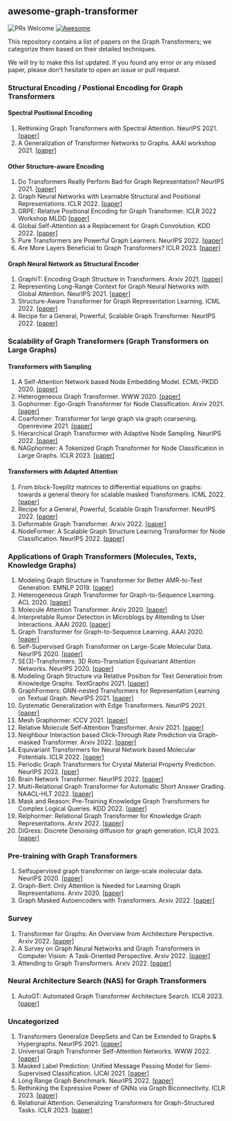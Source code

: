 ## awesome-graph-transformer

![PRs Welcome](https://img.shields.io/badge/PRs-Welcome-green)  [![Awesome](https://awesome.re/badge.svg)](https://awesome.re) 
<!--![PRs Welcome](https://img.shields.io/badge/PRs-Welcome-green)  [![Awesome](https://awesome.re/badge.svg)](https://awesome.re) ![Stars](https://img.shields.io/github/stars/ChandlerBang/awesome-self-supervised-gnn?color=yellow)  ![Forks](https://img.shields.io/github/forks/ChandlerBang/awesome-self-supervised-gnn?color=blue&label=Fork) -->

This repository contains a list of papers on the Graph Transformers; we categorize them based on their detailed techniques.

We will try to make this list updated. If you found any error or any missed paper, please don't hesitate to open an issue or pull request.

### Structural Encoding / Postional Encoding for Graph Transformers
#### Spectral Positional Encoding
1. Rethinking Graph Transformers with Spectral Attention. NeurIPS 2021. [[paper]](https://arxiv.org/abs/2106.03893)
1. A Generalization of Transformer Networks to Graphs. AAAI workshop 2021. [[paper]](https://arxiv.org/pdf/2012.09699)

#### Other Structure-aware Encoding
1. Do Transformers Really Perform Bad for Graph Representation? NeurIPS 2021. [[paper]](https://arxiv.org/abs/2106.05234)
1. Graph Neural Networks with Learnable Structural and Positional Representations. ICLR 2022. [[paper]](https://arxiv.org/abs/2110.07875)
1. GRPE: Relative Positional Encoding for Graph Transformer. ICLR 2022 Workshop MLDD [[paper]](https://openreview.net/forum?id=GNfAFN_p1d)
1. Global Self-Attention as a Replacement for Graph Convolution. KDD 2022. [[paper]](https://arxiv.org/abs/2108.03348)
1. Pure Transformers are Powerful Graph Learners. NeurIPS 2022. [[paper]](https://arxiv.org/abs/2207.02505)
1. Are More Layers Beneficial to Graph Transformers? ICLR 2023. [[paper]](https://openreview.net/forum?id=uagC-X9XMi8)

#### Graph Neural Network as Structural Encoder
1. GraphiT: Encoding Graph Structure in Transformers. Arxiv 2021. [[paper]](https://arxiv.org/abs/2106.05667)
1. Representing Long-Range Context for Graph Neural Networks with Global Attention. NeurIPS 2021. [[paper]](https://proceedings.neurips.cc/paper/2021/file/6e67691b60ed3e4a55935261314dd534-Paper.pdf)
1. Structure-Aware Transformer for Graph Representation Learning. ICML 2022. [[paper]](https://proceedings.mlr.press/v162/chen22r.html)
1. Recipe for a General, Powerful, Scalable Graph Transformer. NeurIPS 2022. [[paper]](https://arxiv.org/abs/2205.12454)

### Scalability of Graph Transformers (Graph Transformers on Large Graphs)
#### Transformers with Sampling
1. A Self-Attention Network based Node Embedding Model. ECML-PKDD 2020. [[paper]](https://arxiv.org/abs/2006.12100)
1. Heterogeneous Graph Transformer. WWW 2020. [[paper]](https://arxiv.org/abs/2003.01332)
1. Gophormer: Ego-Graph Transformer for Node Classification. Arxiv 2021. [[paper]](https://arxiv.org/abs/2110.13094)
1. Coarformer: Transformer for large graph via graph coarsening. Openreview 2021. [[paper]](https://openreview.net/forum?id=fkjO_FKVzw)
1. Hierarchical Graph Transformer with Adaptive Node Sampling. NeurIPS 2022. [[paper]](https://arxiv.org/abs/2210.03930)
1. NAGphormer: A Tokenized Graph Transformer for Node Classification in Large Graphs. ICLR 2023. [[paper]](https://openreview.net/forum?id=8KYeilT3Ow)

#### Transformers with Adapted Attention
1. From block-Toeplitz matrices to differential equations on graphs: towards a general theory for scalable masked Transformers. ICML 2022. [[paper]](https://arxiv.org/abs/2107.07999)
1. Recipe for a General, Powerful, Scalable Graph Transformer. NeurIPS 2022. [[paper]](https://arxiv.org/abs/2205.12454)
1. Deformable Graph Transformer. Arxiv 2022. [[paper]](https://arxiv.org/abs/2206.14337)
1. NodeFormer: A Scalable Graph Structure Learning Transformer for Node Classification. NeurIPS 2022. [[paper]](https://openreview.net/forum?id=sMezXGG5So)

### Applications of Graph Transformers (Molecules, Texts, Knowledge Graphs)
1. Modeling Graph Structure in Transformer for Better AMR-to-Text Generation. EMNLP 2019. [[paper]](https://aclanthology.org/D19-1548/)
1. Heterogeneous Graph Transformer for Graph-to-Sequence Learning. ACL 2020. [[paper]](https://aclanthology.org/2020.acl-main.640/)
1. Molecule Attention Transformer. Arxiv 2020. [[paper]](https://arxiv.org/abs/2002.08264)
1. Interpretable Rumor Detection in Microblogs by Attending to User Interactions. AAAI 2020. [[paper]](https://ojs.aaai.org/index.php/AAAI/article/view/6405)
1. Graph Transformer for Graph-to-Sequence Learning. AAAI 2020. [[paper]](https://ojs.aaai.org/index.php/AAAI/article/view/6243)
1. Self-Supervised Graph Transformer on Large-Scale Molecular Data. NeurIPS 2020. [[paper]](https://proceedings.neurips.cc/paper/2020/hash/94aef38441efa3380a3bed3faf1f9d5d-Abstract.html)
1. SE(3)-Transformers: 3D Roto-Translation Equivariant Attention Networks. NeurIPS 2020. [[paper]](https://proceedings.neurips.cc/paper/2020/hash/15231a7ce4ba789d13b722cc5c955834-Abstract.html)
1. Modeling Graph Structure via Relative Position for Text Generation from Knowledge Graphs. TextGraphs 2021. [[paper]](https://arxiv.org/abs/2006.09242)
1. GraphFormers: GNN-nested Transformers for Representation Learning on Textual Graph. NeurIPS 2021. [[paper]](https://arxiv.org/pdf/2105.02605.pdf)
1. Systematic Generalization with Edge Transformers. NeurIPS 2021. [[paper]](https://proceedings.neurips.cc/paper/2021/file/0a4dc6dae338c9cb08947c07581f77a2-Paper.pdf)
1. Mesh Graphormer. ICCV 2021. [[paper]](https://openaccess.thecvf.com/content/ICCV2021/html/Lin_Mesh_Graphormer_ICCV_2021_paper.html)
1. Relative Molecule Self-Attention Transformer. Arxiv 2021. [[paper]](https://arxiv.org/abs/2110.05841)
1. Neighbour Interaction based Click-Through Rate Prediction via Graph-masked Transformer. Arxiv 2022. [[paper]](https://arxiv.org/abs/2201.13311)
1. Equivariant Transformers for Neural Network based Molecular Potentials. ICLR 2022. [[paper]](https://openreview.net/forum?id=zNHzqZ9wrRB)
1. Periodic Graph Transformers for Crystal Material Property Prediction. NeurIPS 2022. [[pper]](https://arxiv.org/abs/2209.11807)
1. Brain Network Transformer. NeurIPS 2022. [[paper]](https://openreview.net/forum?id=1cJ1cbA6NLN)
1. Multi-Relational Graph Transformer for Automatic Short Answer Grading. NAACL-HLT 2022. [[paper]](https://aclanthology.org/2022.naacl-main.146.pdf)
1. Mask and Reason: Pre-Training Knowledge Graph Transformers for Complex Logical Queries. KDD 2022. [[paper]](https://dl.acm.org/doi/10.1145/3534678.3539472)
1. Relphormer: Relational Graph Transformer for Knowledge Graph Representations. Arxiv 2022. [[paper]](https://arxiv.org/abs/2205.10852)
1. DiGress: Discrete Denoising diffusion for graph generation. ICLR 2023. [[paper]](https://arxiv.org/abs/2209.14734)

### Pre-training with Graph Transformers
1. Selfsupervised graph transformer on large-scale molecular data. NeurIPS 2020. [[paper]](https://arxiv.org/abs/2007.02835)
1. Graph-Bert: Only Attention is Needed for Learning Graph Representations. Arxiv 2020. [[paper]](https://arxiv.org/abs/2001.05140)
1. Graph Masked Autoencoders with Transformers. Arxiv 2022. [[paper]](https://arxiv.org/abs/2202.08391)

### Survey
1. Transformer for Graphs: An Overview from Architecture Perspective. Arxiv 2022. [[paper]](https://arxiv.org/abs/2202.08455)
1. A Survey on Graph Neural Networks and Graph Transformers in Computer Vision: A Task-Oriented Perspective. Arxiv 2022. [[paper]](https://arxiv.org/abs/2209.13232)
1. Attending to Graph Transformers. Arxiv 2022. [[paper]](https://arxiv.org/abs/2302.04181)

### Neural Architecture Search (NAS) for Graph Transformers
1. AutoGT: Automated Graph Transformer Architecture Search. ICLR 2023. [[paper]](https://openreview.net/forum?id=GcM7qfl5zY)

### Uncategorized
1. Transformers Generalize DeepSets and Can be Extended to Graphs & Hypergraphs. NeurIPS 2021. [[paper]](https://proceedings.neurips.cc/paper/2021/file/ec0f40c389aeef789ce03eb814facc6c-Paper.pdf)
1. Universal Graph Transformer Self-Attention Networks. WWW 2022. [[paper]](https://dl.acm.org/doi/abs/10.1145/3487553.3524258)
1. Masked Label Prediction: Unified Message Passing Model for Semi-Supervised Classification. IJCAI 2021. [[paper]](https://www.ijcai.org/proceedings/2021/0214)
1. Long Range Graph Benchmark. NeurIPS 2022. [[paper]](https://openreview.net/forum?id=in7XC5RcjEn)
1. Rethinking the Expressive Power of GNNs via Graph Biconnectivity. ICLR 2023. [[paper]](https://openreview.net/forum?id=r9hNv76KoT3)
1. Relational Attention: Generalizing Transformers for Graph-Structured Tasks. ICLR 2023. [[paper]](https://openreview.net/forum?id=cFuMmbWiN6)
